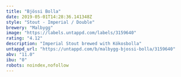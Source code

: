 ```yaml
---
title: "Bjössi Bolla"
date: 2019-05-01T14:28:36.141348Z
style: "Stout - Imperial / Double"
brewery: "Malbygg"
image: "https://labels.untappd.com/labels/3159640"
rating: "4.12"
description: "Imperial Stout brewed with Kókosbolla"
untappd_url: "https://untappd.com/b/malbygg-bjossi-bolla/3159640"
abv: "11.0"
ibu: "0"
robots: noindex,nofollow
---
```

